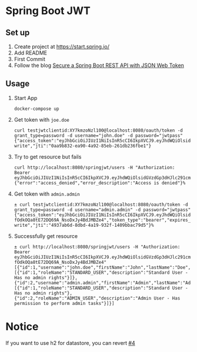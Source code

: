 # Spring Boot JWT

## Set up

1. Create project at https://start.spring.io/
1. Add README  
1. First Commit
1. Follow the blog [Secure a Spring Boot REST API with JSON Web Token](https://medium.com/better-programming/secure-a-spring-boot-rest-api-with-json-web-token-reference-to-angular-integration-e57a25806c50)

## Usage

1. Start App

    ```
    docker-compose up
    ```
    
1. Get token with `joe.doe`

    ```
    curl testjwtclientid:XY7kmzoNzl100@localhost:8080/oauth/token -d grant_type=password -d username="john.doe" -d password="jwtpass"
    {"access_token":"eyJhbGciOiJIUzI1NiIsInR5cCI6IkpXVCJ9.eyJhdWQiOlsidGVzdGp3dHJlc291cmNlaWQiXSwidXNlcl9uYW1lIjoiam9obi5kb2UiLCJzY29wZSI6WyJyZWFkIiwid3JpdGUiXSwiZXhwIjoxNTg0MjEzMjY0LCJhdXRob3JpdGllcyI6WyJTVEFOREFSRF9VU0VSIl0sImp0aSI6IjBhYTliODMyLWVhOTAtNGE5Mi04NWViLTI2MWRiMjM2ZmJlMSIsImNsaWVudF9pZCI6InRlc3Rqd3RjbGllbnRpZCJ9.6EeW7puOoicvcNAyfDLATqXue5z9WRH3gYrdvKUyT5E","token_type":"bearer","expires_in":43199,"scope":"read write","jti":"0aa9b832-ea90-4a92-85eb-261db236fbe1"}
    ```
    
1. Try to get resource but fails

    ```
    curl http://localhost:8080/springjwt/users -H "Authorization: Bearer eyJhbGciOiJIUzI1NiIsInR5cCI6IkpXVCJ9.eyJhdWQiOlsidGVzdGp3dHJlc291cmNlaWQiXSwidXNlcl9uYW1lIjoiam9obi5kb2UiLCJzY29wZSI6WyJyZWFkIiwid3JpdGUiXSwiZXhwIjoxNTg0MjEzMjY0LCJhdXRob3JpdGllcyI6WyJTVEFOREFSRF9VU0VSIl0sImp0aSI6IjBhYTliODMyLWVhOTAtNGE5Mi04NWViLTI2MWRiMjM2ZmJlMSIsImNsaWVudF9pZCI6InRlc3Rqd3RjbGllbnRpZCJ9.6EeW7puOoicvcNAyfDLATqXue5z9WRH3gYrdvKUyT5E"
    {"error":"access_denied","error_description":"Access is denied"}%
    ```

1. Get token with `admin.admin`

    ```
    ± curl testjwtclientid:XY7kmzoNzl100@localhost:8080/oauth/token -d grant_type=password -d username="admin.admin" -d password="jwtpass"
    {"access_token":"eyJhbGciOiJIUzI1NiIsInR5cCI6IkpXVCJ9.eyJhdWQiOlsidGVzdGp3dHJlc291cmNlaWQiXSwidXNlcl9uYW1lIjoiYWRtaW4uYWRtaW4iLCJzY29wZSI6WyJyZWFkIiwid3JpdGUiXSwiZXhwIjoxNTg0MjEzNTIwLCJhdXRob3JpdGllcyI6WyJTVEFOREFSRF9VU0VSIiwiQURNSU5fVVNFUiJdLCJqdGkiOiI0OTM3YWI2ZC04ZGJkLTRhMTktOTMyZi0xNDA5YmJhYzc5ZDUiLCJjbGllbnRfaWQiOiJ0ZXN0and0Y2xpZW50aWQifQ.jsh2pxKY-fOdkOQa8tE72DQ69A_NsoDxJy4BdJMBZe4","token_type":"bearer","expires_in":43199,"scope":"read write","jti":"4937ab6d-8dbd-4a19-932f-1409bbac79d5"}%
    ```
    
1. Successfully get resource

    ```
    ± curl http://localhost:8080/springjwt/users -H "Authorization: Bearer eyJhbGciOiJIUzI1NiIsInR5cCI6IkpXVCJ9.eyJhdWQiOlsidGVzdGp3dHJlc291cmNlaWQiXSwidXNlcl9uYW1lIjoiYWRtaW4uYWRtaW4iLCJzY29wZSI6WyJyZWFkIiwid3JpdGUiXSwiZXhwIjoxNTg0MjEzNTIwLCJhdXRob3JpdGllcyI6WyJTVEFOREFSRF9VU0VSIiwiQURNSU5fVVNFUiJdLCJqdGkiOiI0OTM3YWI2ZC04ZGJkLTRhMTktOTMyZi0xNDA5YmJhYzc5ZDUiLCJjbGllbnRfaWQiOiJ0ZXN0and0Y2xpZW50aWQifQ.jsh2pxKY-fOdkOQa8tE72DQ69A_NsoDxJy4BdJMBZe4"
    [{"id":1,"username":"john.doe","firstName":"John","lastName":"Doe","roles":[{"id":1,"roleName":"STANDARD_USER","description":"Standard User - Has no admin rights"}]},{"id":2,"username":"admin.admin","firstName":"Admin","lastName":"Admin","roles":[{"id":1,"roleName":"STANDARD_USER","description":"Standard User - Has no admin rights"},{"id":2,"roleName":"ADMIN_USER","description":"Admin User - Has permission to perform admin tasks"}]}]
    ```

# Notice

If you want to use h2 for datastore, you can revert [#4](https://github.com/nakamasato/spring-boot-jwt/pull/4)
